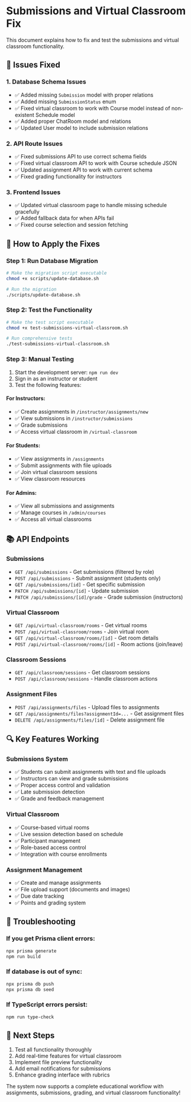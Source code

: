 # Submissions and Virtual Classroom Fix

This document explains how to fix and test the submissions and virtual classroom functionality.

## 🔧 Issues Fixed

### 1. Database Schema Issues
- ✅ Added missing `Submission` model with proper relations
- ✅ Added missing `SubmissionStatus` enum
- ✅ Fixed virtual classroom to work with Course model instead of non-existent Schedule model
- ✅ Added proper ChatRoom model and relations
- ✅ Updated User model to include submission relations

### 2. API Route Issues
- ✅ Fixed submissions API to use correct schema fields
- ✅ Fixed virtual classroom API to work with Course schedule JSON
- ✅ Updated assignment API to work with current schema
- ✅ Fixed grading functionality for instructors

### 3. Frontend Issues
- ✅ Updated virtual classroom page to handle missing schedule gracefully
- ✅ Added fallback data for when APIs fail
- ✅ Fixed course selection and session fetching

## 🚀 How to Apply the Fixes

### Step 1: Run Database Migration
```bash
# Make the migration script executable
chmod +x scripts/update-database.sh

# Run the migration
./scripts/update-database.sh
```

### Step 2: Test the Functionality
```bash
# Make the test script executable
chmod +x test-submissions-virtual-classroom.sh

# Run comprehensive tests
./test-submissions-virtual-classroom.sh
```

### Step 3: Manual Testing
1. Start the development server: `npm run dev`
2. Sign in as an instructor or student
3. Test the following features:

#### For Instructors:
- ✅ Create assignments in `/instructor/assignments/new`
- ✅ View submissions in `/instructor/submissions`
- ✅ Grade submissions
- ✅ Access virtual classroom in `/virtual-classroom`

#### For Students:
- ✅ View assignments in `/assignments`
- ✅ Submit assignments with file uploads
- ✅ Join virtual classroom sessions
- ✅ View classroom resources

#### For Admins:
- ✅ View all submissions and assignments
- ✅ Manage courses in `/admin/courses`
- ✅ Access all virtual classrooms

## 📚 API Endpoints

### Submissions
- `GET /api/submissions` - Get submissions (filtered by role)
- `POST /api/submissions` - Submit assignment (students only)
- `GET /api/submissions/[id]` - Get specific submission
- `PATCH /api/submissions/[id]` - Update submission
- `PATCH /api/submissions/[id]/grade` - Grade submission (instructors)

### Virtual Classroom
- `GET /api/virtual-classroom/rooms` - Get virtual rooms
- `POST /api/virtual-classroom/rooms` - Join virtual room
- `GET /api/virtual-classroom/rooms/[id]` - Get room details
- `POST /api/virtual-classroom/rooms/[id]` - Room actions (join/leave)

### Classroom Sessions
- `GET /api/classroom/sessions` - Get classroom sessions
- `POST /api/classroom/sessions` - Handle classroom actions

### Assignment Files
- `POST /api/assignments/files` - Upload files to assignments
- `GET /api/assignments/files?assignmentId=...` - Get assignment files
- `DELETE /api/assignments/files/[id]` - Delete assignment file

## 🔍 Key Features Working

### Submissions System
- ✅ Students can submit assignments with text and file uploads
- ✅ Instructors can view and grade submissions
- ✅ Proper access control and validation
- ✅ Late submission detection
- ✅ Grade and feedback management

### Virtual Classroom
- ✅ Course-based virtual rooms
- ✅ Live session detection based on schedule
- ✅ Participant management
- ✅ Role-based access control
- ✅ Integration with course enrollments

### Assignment Management
- ✅ Create and manage assignments
- ✅ File upload support (documents and images)
- ✅ Due date tracking
- ✅ Points and grading system

## 🐛 Troubleshooting

### If you get Prisma client errors:
```bash
npx prisma generate
npm run build
```

### If database is out of sync:
```bash
npx prisma db push
npx prisma db seed
```

### If TypeScript errors persist:
```bash
npm run type-check
```

## 🎯 Next Steps

1. Test all functionality thoroughly
2. Add real-time features for virtual classroom
3. Implement file preview functionality
4. Add email notifications for submissions
5. Enhance grading interface with rubrics

The system now supports a complete educational workflow with assignments, submissions, grading, and virtual classroom functionality!